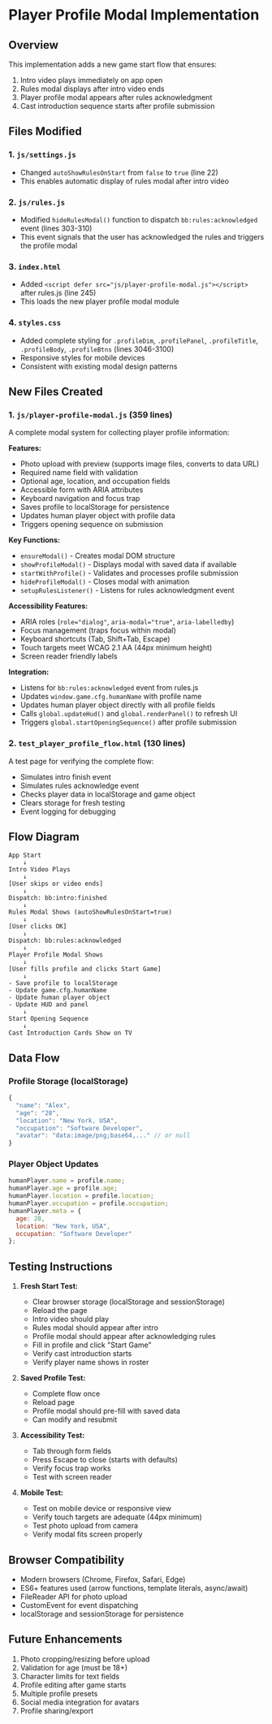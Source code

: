 # Player Profile Modal Implementation

## Overview

This implementation adds a new game start flow that ensures:
1. Intro video plays immediately on app open
2. Rules modal displays after intro video ends
3. Player profile modal appears after rules acknowledgment
4. Cast introduction sequence starts after profile submission

## Files Modified

### 1. `js/settings.js`
- Changed `autoShowRulesOnStart` from `false` to `true` (line 22)
- This enables automatic display of rules modal after intro video

### 2. `js/rules.js`
- Modified `hideRulesModal()` function to dispatch `bb:rules:acknowledged` event (lines 303-310)
- This event signals that the user has acknowledged the rules and triggers the profile modal

### 3. `index.html`
- Added `<script defer src="js/player-profile-modal.js"></script>` after rules.js (line 245)
- This loads the new player profile modal module

### 4. `styles.css`
- Added complete styling for `.profileDim`, `.profilePanel`, `.profileTitle`, `.profileBody`, `.profileBtns` (lines 3046-3100)
- Responsive styles for mobile devices
- Consistent with existing modal design patterns

## New Files Created

### 1. `js/player-profile-modal.js` (359 lines)
A complete modal system for collecting player profile information:

**Features:**
- Photo upload with preview (supports image files, converts to data URL)
- Required name field with validation
- Optional age, location, and occupation fields
- Accessible form with ARIA attributes
- Keyboard navigation and focus trap
- Saves profile to localStorage for persistence
- Updates human player object with profile data
- Triggers opening sequence on submission

**Key Functions:**
- `ensureModal()` - Creates modal DOM structure
- `showProfileModal()` - Displays modal with saved data if available
- `startWithProfile()` - Validates and processes profile submission
- `hideProfileModal()` - Closes modal with animation
- `setupRulesListener()` - Listens for rules acknowledgment event

**Accessibility Features:**
- ARIA roles (`role="dialog"`, `aria-modal="true"`, `aria-labelledby`)
- Focus management (traps focus within modal)
- Keyboard shortcuts (Tab, Shift+Tab, Escape)
- Touch targets meet WCAG 2.1 AA (44px minimum height)
- Screen reader friendly labels

**Integration:**
- Listens for `bb:rules:acknowledged` event from rules.js
- Updates `window.game.cfg.humanName` with profile name
- Updates human player object directly with all profile fields
- Calls `global.updateHud()` and `global.renderPanel()` to refresh UI
- Triggers `global.startOpeningSequence()` after profile submission

### 2. `test_player_profile_flow.html` (130 lines)
A test page for verifying the complete flow:
- Simulates intro finish event
- Simulates rules acknowledge event
- Checks player data in localStorage and game object
- Clears storage for fresh testing
- Event logging for debugging

## Flow Diagram

```
App Start
    ↓
Intro Video Plays
    ↓
[User skips or video ends]
    ↓
Dispatch: bb:intro:finished
    ↓
Rules Modal Shows (autoShowRulesOnStart=true)
    ↓
[User clicks OK]
    ↓
Dispatch: bb:rules:acknowledged
    ↓
Player Profile Modal Shows
    ↓
[User fills profile and clicks Start Game]
    ↓
- Save profile to localStorage
- Update game.cfg.humanName
- Update human player object
- Update HUD and panel
    ↓
Start Opening Sequence
    ↓
Cast Introduction Cards Show on TV
```

## Data Flow

### Profile Storage (localStorage)
```javascript
{
  "name": "Alex",
  "age": "28",
  "location": "New York, USA",
  "occupation": "Software Developer",
  "avatar": "data:image/png;base64,..." // or null
}
```

### Player Object Updates
```javascript
humanPlayer.name = profile.name;
humanPlayer.age = profile.age;
humanPlayer.location = profile.location;
humanPlayer.occupation = profile.occupation;
humanPlayer.meta = {
  age: 28,
  location: "New York, USA",
  occupation: "Software Developer"
};
```

## Testing Instructions

1. **Fresh Start Test:**
   - Clear browser storage (localStorage and sessionStorage)
   - Reload the page
   - Intro video should play
   - Rules modal should appear after intro
   - Profile modal should appear after acknowledging rules
   - Fill in profile and click "Start Game"
   - Verify cast introduction starts
   - Verify player name shows in roster

2. **Saved Profile Test:**
   - Complete flow once
   - Reload page
   - Profile modal should pre-fill with saved data
   - Can modify and resubmit

3. **Accessibility Test:**
   - Tab through form fields
   - Press Escape to close (starts with defaults)
   - Verify focus trap works
   - Test with screen reader

4. **Mobile Test:**
   - Test on mobile device or responsive view
   - Verify touch targets are adequate (44px minimum)
   - Test photo upload from camera
   - Verify modal fits screen properly

## Browser Compatibility

- Modern browsers (Chrome, Firefox, Safari, Edge)
- ES6+ features used (arrow functions, template literals, async/await)
- FileReader API for photo upload
- CustomEvent for event dispatching
- localStorage and sessionStorage for persistence

## Future Enhancements

1. Photo cropping/resizing before upload
2. Validation for age (must be 18+)
3. Character limits for text fields
4. Profile editing after game starts
5. Multiple profile presets
6. Social media integration for avatars
7. Profile sharing/export

